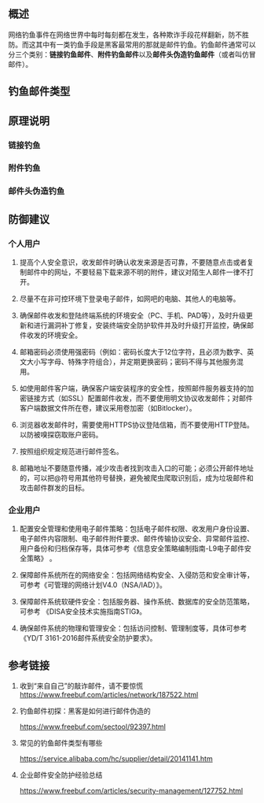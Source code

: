 ## 概述

网络钓鱼事件在网络世界中每时每刻都在发生，各种欺诈手段花样翻新，防不胜防。而这其中有一类钓鱼手段是黑客最常用的那就是邮件钓鱼。钓鱼邮件通常可以分三个类别：**链接钓鱼邮件**、**附件钓鱼邮件**以及**邮件头伪造钓鱼邮件**（或者叫仿冒邮件）。

## 钓鱼邮件类型



## 原理说明

### 链接钓鱼



### 附件钓鱼



### 邮件头伪造钓鱼



## 防御建议

### 个人用户

1. 提高个人安全意识，收发邮件时确认收发来源是否可靠，不要随意点击或者复制邮件中的网址，不要轻易下载来源不明的附件，建议对陌生人邮件一律不打开。

1. 尽量不在非可控环境下登录电子邮件，如网吧的电脑、其他人的电脑等。

1. 确保邮件收发和登陆终端系统的环境安全（PC、手机、PAD等），及时升级更新和进行漏洞补丁修复，安装终端安全防护软件并及时升级打开监控，确保邮件收发的环境安全。

1. 邮箱密码必须使用强密码（例如：密码长度大于12位字符，且必须为数字、英文大小写字母、特殊字符组合），并定期更换密码；密码不得与其他服务混用。

1. 如使用邮件客户端，确保客户端安装程序的安全性，按照邮件服务器支持的加密链接方式（如SSL）配置邮件收发，而不要使用明文协议收发邮件；对邮件客户端数据文件所在卷，建议采用卷加密（如Bitlocker）。

1. 浏览器收发邮件时，需要使用HTTPS协议登陆信箱，而不要使用HTTP登陆。以防被嗅探窃取账户密码。

1. 按照组织规定规范进行邮件签名。

1. 邮箱地址不要随意传播，减少攻击者找到攻击入口的可能；必须公开邮件地址的，可以把@符号用其他符号替换，避免被爬虫爬取识别后，成为垃圾邮件和攻击邮件群发的目标。

### 企业用户

1. 配置安全管理和使用电子邮件策略：包括电子邮件权限、收发用户身份设置、电子邮件内容限制、电子邮件附件要求、邮件传输协议安全、异常邮件监控、用户备份和归档保存等，具体可参考《信息安全策略编制指南-L9电子邮件安全策略》 。

1. 保障邮件系统所在的网络安全：包括网络结构安全、入侵防范和安全审计等，可参考《可管理的网络计划V4.0（NSA/IAD）》。

1. 保障邮件系统软硬件安全：包括服务器、操作系统、数据库的安全防范策略，可参考 《DISA安全技术实施指南STIG》。

1. 确保邮件系统的物理和管理安全：包括访问控制、管理制度等，具体可参考 《YD/T 3161-2016邮件系统安全防护要求》。

## 参考链接

1. 收到“来自自己”的敲诈邮件，请不要惊慌<https://www.freebuf.com/articles/network/187522.html>

1. 钓鱼邮件初探：黑客是如何进行邮件伪造的

    <https://www.freebuf.com/sectool/92397.html> 

1. 常见的钓鱼邮件类型有哪些

   <https://service.alibaba.com/hc/supplier/detail/20141141.htm> 

2. 企业邮件安全防护经验总结 

   <https://www.freebuf.com/articles/security-management/127752.html> 
